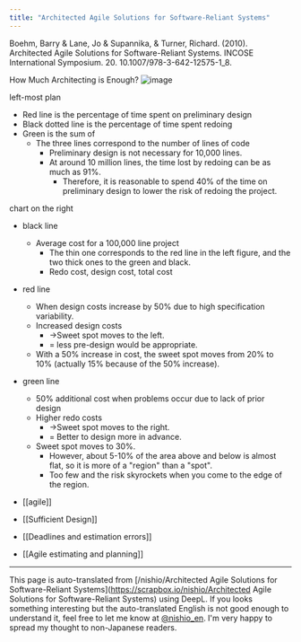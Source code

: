 ```yaml
---
title: "Architected Agile Solutions for Software-Reliant Systems"
---
```


Boehm, Barry & Lane, Jo & Supannika, & Turner, Richard. (2010). Architected Agile Solutions for Software-Reliant Systems. INCOSE International Symposium. 20. 10.1007/978-3-642-12575-1_8.

How Much Architecting is Enough?
![image](https://gyazo.com/59270c68a9209b5ce7d26e4efe020777/thumb/1000)

left-most plan
- Red line is the percentage of time spent on preliminary design
- Black dotted line is the percentage of time spent redoing
- Green is the sum of
    - The three lines correspond to the number of lines of code
        - Preliminary design is not necessary for 10,000 lines.
        - At around 10 million lines, the time lost by redoing can be as much as 91%.
            - Therefore, it is reasonable to spend 40% of the time on preliminary design to lower the risk of redoing the project.

chart on the right
- black line
    - Average cost for a 100,000 line project
        - The thin one corresponds to the red line in the left figure, and the two thick ones to the green and black.
        - Redo cost, design cost, total cost
- red line
    - When design costs increase by 50% due to high specification variability.
    - Increased design costs
        - →Sweet spot moves to the left.
        - = less pre-design would be appropriate.
    - With a 50% increase in cost, the sweet spot moves from 20% to 10% (actually 15% because of the 50% increase).
- green line
    - 50% additional cost when problems occur due to lack of prior design
    - Higher redo costs
        - →Sweet spot moves to the right.
        - = Better to design more in advance.
    - Sweet spot moves to 30%.
        - However, about 5-10% of the area above and below is almost flat, so it is more of a "region" than a "spot".
        - Too few and the risk skyrockets when you come to the edge of the region.

- [[agile]]
- [[Sufficient Design]]
- [[Deadlines and estimation errors]]
- [[Agile estimating and planning]]

---
This page is auto-translated from [/nishio/Architected Agile Solutions for Software-Reliant Systems](https://scrapbox.io/nishio/Architected Agile Solutions for Software-Reliant Systems) using DeepL. If you looks something interesting but the auto-translated English is not good enough to understand it, feel free to let me know at [@nishio_en](https://twitter.com/nishio_en). I'm very happy to spread my thought to non-Japanese readers.